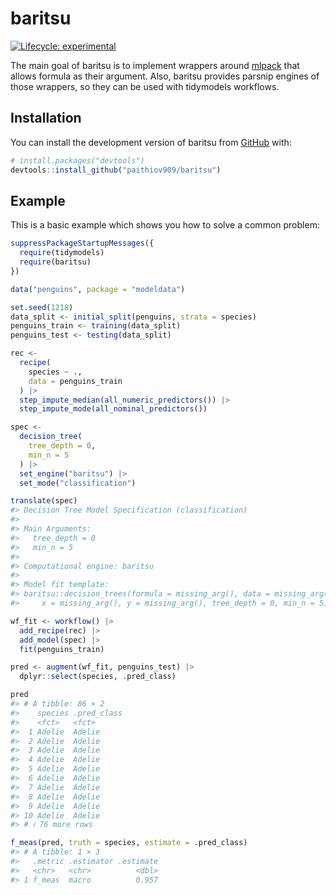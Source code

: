 
<!-- README.md is generated from README.Rmd. Please edit that file -->

# baritsu

<!-- badges: start -->

[![Lifecycle:
experimental](https://img.shields.io/badge/lifecycle-experimental-orange.svg)](https://lifecycle.r-lib.org/articles/stages.html#experimental)
<!-- badges: end -->

The main goal of baritsu is to implement wrappers around
[mlpack](https://www.mlpack.org/doc/stable/r_documentation.html) that
allows formula as their argument. Also, baritsu provides parsnip engines
of those wrappers, so they can be used with tidymodels workflows.

## Installation

You can install the development version of baritsu from
[GitHub](https://github.com/) with:

``` r
# install.packages("devtools")
devtools::install_github("paithiov909/baritsu")
```

## Example

This is a basic example which shows you how to solve a common problem:

``` r
suppressPackageStartupMessages({
  require(tidymodels)
  require(baritsu)
})

data("penguins", package = "modeldata")

set.seed(1218)
data_split <- initial_split(penguins, strata = species)
penguins_train <- training(data_split)
penguins_test <- testing(data_split)

rec <-
  recipe(
    species ~ .,
    data = penguins_train
  ) |>
  step_impute_median(all_numeric_predictors()) |>
  step_impute_mode(all_nominal_predictors())

spec <-
  decision_tree(
    tree_depth = 0,
    min_n = 5
  ) |>
  set_engine("baritsu") |>
  set_mode("classification")

translate(spec)
#> Decision Tree Model Specification (classification)
#> 
#> Main Arguments:
#>   tree_depth = 0
#>   min_n = 5
#> 
#> Computational engine: baritsu 
#> 
#> Model fit template:
#> baritsu::decision_trees(formula = missing_arg(), data = missing_arg(), 
#>     x = missing_arg(), y = missing_arg(), tree_depth = 0, min_n = 5)

wf_fit <- workflow() |>
  add_recipe(rec) |>
  add_model(spec) |>
  fit(penguins_train)

pred <- augment(wf_fit, penguins_test) |>
  dplyr::select(species, .pred_class)

pred
#> # A tibble: 86 × 2
#>    species .pred_class
#>    <fct>   <fct>      
#>  1 Adelie  Adelie     
#>  2 Adelie  Adelie     
#>  3 Adelie  Adelie     
#>  4 Adelie  Adelie     
#>  5 Adelie  Adelie     
#>  6 Adelie  Adelie     
#>  7 Adelie  Adelie     
#>  8 Adelie  Adelie     
#>  9 Adelie  Adelie     
#> 10 Adelie  Adelie     
#> # ℹ 76 more rows

f_meas(pred, truth = species, estimate = .pred_class)
#> # A tibble: 1 × 3
#>   .metric .estimator .estimate
#>   <chr>   <chr>          <dbl>
#> 1 f_meas  macro          0.957
```
